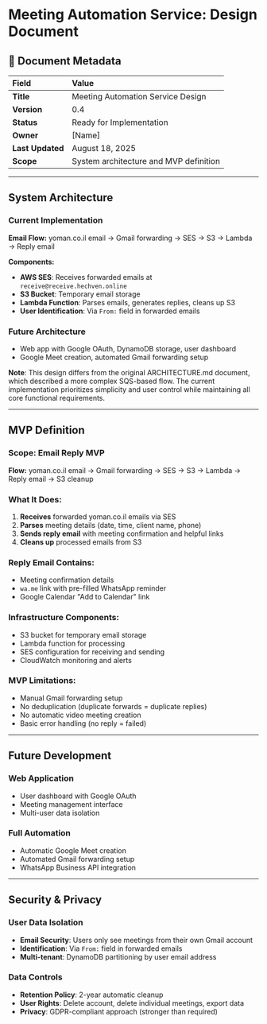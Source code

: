 # Meeting Automation Service: Design Document

## 📄 Document Metadata

| Field | Value |
| :--- | :--- |
| **Title** | Meeting Automation Service Design |
| **Version** | 0.4 |
| **Status** | Ready for Implementation |
| **Owner** | [Name] |
| **Last Updated** | August 18, 2025 |
| **Scope** | System architecture and MVP definition |

---

## **System Architecture**

### **Current Implementation**
**Email Flow:** yoman.co.il email → Gmail forwarding → SES → S3 → Lambda → Reply email

**Components:**
- **AWS SES**: Receives forwarded emails at `receive@receive.hechven.online`
- **S3 Bucket**: Temporary email storage
- **Lambda Function**: Parses emails, generates replies, cleans up S3
- **User Identification**: Via `From:` field in forwarded emails

### **Future Architecture**
- Web app with Google OAuth, DynamoDB storage, user dashboard
- Google Meet creation, automated Gmail forwarding setup

**Note**: This design differs from the original ARCHITECTURE.md document, which described a more complex SQS-based flow. The current implementation prioritizes simplicity and user control while maintaining all core functional requirements.

---

## **MVP Definition**

### **Scope: Email Reply MVP**
**Flow:** yoman.co.il email → Gmail forwarding → SES → S3 → Lambda → Reply email → S3 cleanup

### **What It Does:**
1. **Receives** forwarded yoman.co.il emails via SES
2. **Parses** meeting details (date, time, client name, phone)
3. **Sends reply email** with meeting confirmation and helpful links
4. **Cleans up** processed emails from S3

### **Reply Email Contains:**
- Meeting confirmation details
- `wa.me` link with pre-filled WhatsApp reminder
- Google Calendar "Add to Calendar" link

### **Infrastructure Components:**
- S3 bucket for temporary email storage
- Lambda function for processing
- SES configuration for receiving and sending
- CloudWatch monitoring and alerts

### **MVP Limitations:**
- Manual Gmail forwarding setup
- No deduplication (duplicate forwards = duplicate replies)
- No automatic video meeting creation
- Basic error handling (no reply = failed)

---

## **Future Development**

### **Web Application**
- User dashboard with Google OAuth
- Meeting management interface
- Multi-user data isolation

### **Full Automation**
- Automatic Google Meet creation
- Automated Gmail forwarding setup
- WhatsApp Business API integration

---

## **Security & Privacy**

### **User Data Isolation**
- **Email Security**: Users only see meetings from their own Gmail account
- **Identification**: Via `From:` field in forwarded emails
- **Multi-tenant**: DynamoDB partitioning by user email address

### **Data Controls**
- **Retention Policy**: 2-year automatic cleanup
- **User Rights**: Delete account, delete individual meetings, export data
- **Privacy**: GDPR-compliant approach (stronger than required)